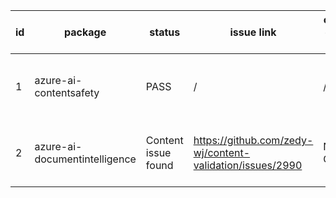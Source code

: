 
| id | package | status | issue link | created date of issue | update date of issue | run date of pipeline | pipeline run link |
|----|---------|--------|------------|-----------------------|----------------------| ---------------------| ----------------- |
| 1 | azure-ai-contentsafety | PASS | / | / | / | 7/24/2025 3:56:14 AM | https://dev.azure.com/v-wenjyu/content-validation-automation/_build/results?buildId=57 |
| 2 | azure-ai-documentintelligence | Content issue found | https://github.com/zedy-wj/content-validation/issues/2990  | Need Confirm | Need Confirm | 7/24/2025 3:56:14 AM | https://dev.azure.com/v-wenjyu/content-validation-automation/_build/results?buildId=57 |